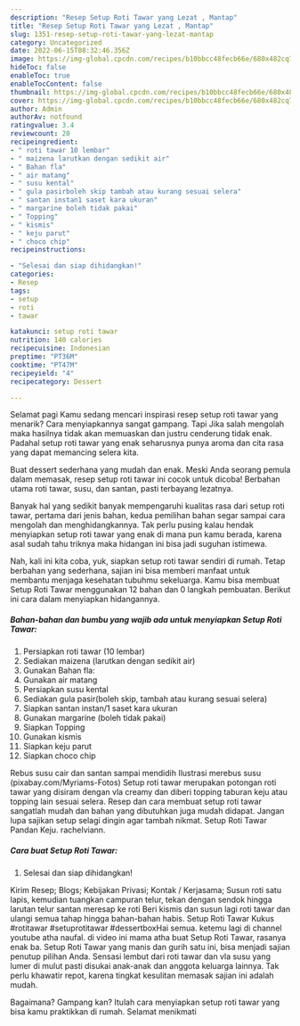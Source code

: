 ```yaml
---
description: "Resep Setup Roti Tawar yang Lezat , Mantap"
title: "Resep Setup Roti Tawar yang Lezat , Mantap"
slug: 1351-resep-setup-roti-tawar-yang-lezat-mantap
category: Uncategorized
date: 2022-06-15T08:32:46.356Z
image: https://img-global.cpcdn.com/recipes/b10bbcc48fecb66e/680x482cq70/setup-roti-tawar-foto-resep-utama.jpg
hideToc: false
enableToc: true
enableTocContent: false
thumbnail: https://img-global.cpcdn.com/recipes/b10bbcc48fecb66e/680x482cq70/setup-roti-tawar-foto-resep-utama.jpg
cover: https://img-global.cpcdn.com/recipes/b10bbcc48fecb66e/680x482cq70/setup-roti-tawar-foto-resep-utama.jpg
author: Admin
authorAv: notfound
ratingvalue: 3.4
reviewcount: 20
recipeingredient:
- " roti tawar 10 lembar"
- " maizena larutkan dengan sedikit air"
- " Bahan fla"
- " air matang"
- " susu kental"
- " gula pasirboleh skip tambah atau kurang sesuai selera"
- " santan instan1 saset kara ukuran"
- " margarine boleh tidak pakai"
- " Topping"
- " kismis"
- " keju parut"
- " choco chip"
recipeinstructions:

- "Selesai dan siap dihidangkan!"
categories:
- Resep
tags:
- setup
- roti
- tawar

katakunci: setup roti tawar 
nutrition: 140 calories
recipecuisine: Indonesian
preptime: "PT36M"
cooktime: "PT47M"
recipeyield: "4"
recipecategory: Dessert

---
```



Selamat pagi Kamu sedang mencari inspirasi resep setup roti tawar yang menarik? Cara menyiapkannya sangat gampang. Tapi Jika salah mengolah maka hasilnya tidak akan memuaskan dan justru cenderung tidak enak. Padahal setup roti tawar yang enak seharusnya punya aroma dan cita rasa yang dapat memancing selera kita.


Buat dessert sederhana yang mudah dan enak. Meski Anda seorang pemula dalam memasak, resep setup roti tawar ini cocok untuk dicoba! Berbahan utama roti tawar, susu, dan santan, pasti terbayang lezatnya.

Banyak hal yang sedikit banyak mempengaruhi kualitas rasa dari setup roti tawar, pertama dari jenis bahan, kedua pemilihan bahan segar sampai cara mengolah dan menghidangkannya. Tak perlu pusing kalau hendak menyiapkan setup roti tawar yang enak di mana pun kamu berada, karena asal sudah tahu triknya maka hidangan ini bisa jadi suguhan istimewa.


Nah, kali ini kita coba, yuk, siapkan setup roti tawar sendiri di rumah. Tetap berbahan yang sederhana, sajian ini bisa memberi manfaat untuk membantu menjaga kesehatan tubuhmu sekeluarga. Kamu bisa membuat Setup Roti Tawar menggunakan 12 bahan dan 0 langkah pembuatan. Berikut ini cara dalam menyiapkan hidangannya.

<!--inarticleads1-->

##### Bahan-bahan dan bumbu yang wajib ada untuk menyiapkan Setup Roti Tawar:

1. Persiapkan  roti tawar (10 lembar)
1. Sediakan  maizena (larutkan dengan sedikit air)
1. Gunakan  Bahan fla:
1. Gunakan  air matang
1. Persiapkan  susu kental
1. Sediakan  gula pasir(boleh skip, tambah atau kurang sesuai selera)
1. Siapkan  santan instan/1 saset kara ukuran
1. Gunakan  margarine (boleh tidak pakai)
1. Siapkan  Topping
1. Gunakan  kismis
1. Siapkan  keju parut
1. Siapkan  choco chip


Rebus susu cair dan santan sampai mendidih Ilustrasi merebus susu (pixabay.com/Myriams-Fotos) Setup roti tawar merupakan potongan roti tawar yang disiram dengan vla creamy dan diberi topping taburan keju atau topping lain sesuai selera. Resep dan cara membuat setup roti tawar sangatlah mudah dan bahan yang dibutuhkan juga mudah didapat. Jangan lupa sajikan setup selagi dingin agar tambah nikmat. Setup Roti Tawar Pandan Keju. rachelviann. 

<!--inarticleads2-->

##### Cara buat Setup Roti Tawar:


1. Selesai dan siap dihidangkan!

Kirim Resep; Blogs; Kebijakan Privasi; Kontak / Kerjasama; Susun roti satu lapis, kemudian tuangkan campuran telur, tekan dengan sendok hingga larutan telur santan meresap ke roti Beri kismis dan susun lagi roti tawar dan ulangi semua tahap hingga bahan-bahan habis. Setup Roti Tawar Kukus #rotitawar #setuprotitawar #dessertboxHai semua. ketemu lagi di channel youtube atha naufal. di video ini mama atha buat Setup Roti Tawar, rasanya enak ba. Setup Roti Tawar yang manis dan gurih satu ini, bisa menjadi sajian penutup pilihan Anda. Sensasi lembut dari roti tawar dan vla susu yang lumer di mulut pasti disukai anak-anak dan anggota keluarga lainnya. Tak perlu khawatir repot, karena tingkat kesulitan memasak sajian ini adalah mudah. 

Bagaimana? Gampang kan? Itulah cara menyiapkan setup roti tawar yang bisa kamu praktikkan di rumah. Selamat menikmati
